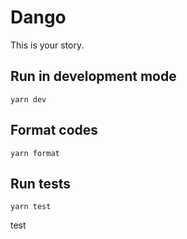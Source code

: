 # Dango

This is your story.

## Run in development mode

```
yarn dev
```

## Format codes

```
yarn format
```

## Run tests

```
yarn test
```

test